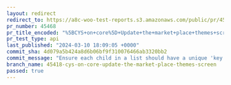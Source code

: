 ```yaml
---
layout: redirect
redirect_to: https://a8c-woo-test-reports.s3.amazonaws.com/public/pr/45468/api/index.html
pr_number: 45468
pr_title_encoded: "%5BCYS+on+core%5D+Update+the+market+place+themes+screen"
pr_test_type: api
last_published: "2024-03-10 18:09:05 +0000"
commit_sha: 4d079a5b424a8d6b06bf9f310076466ab3320bb2
commit_message: "Ensure each child in a list should have a unique 'key' prop"
branch_name: 45418-cys-on-core-update-the-market-place-themes-screen
passed: true
---
```

